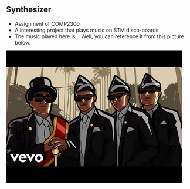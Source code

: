 ## Synthesizer
- Assignment of COMP2300
- A interesting project that plays music on STM disco-boards
- The music played here is... Well, you can reference it from this picture below.


![pic](https://github.com/AnbangYY/ARMSynthesizer/blob/master/pic/CoffinDance.jpg)
